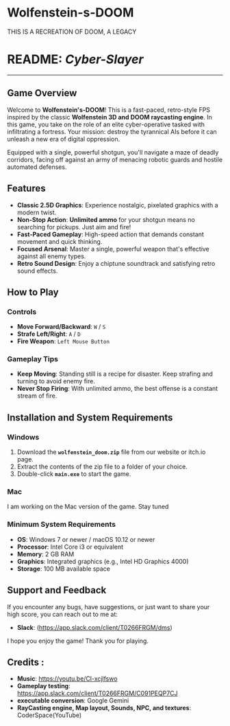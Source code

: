 # Wolfenstein-s-DOOM
THIS IS A RECREATION OF DOOM, A LEGACY
# README: *Cyber-Slayer*

-----

## Game Overview

Welcome to **Wolfenstein's-DOOM**\! This is a fast-paced, retro-style FPS inspired by the classic **Wolfenstein 3D and DOOM raycasting engine**. In this game, you take on the role of an elite cyber-operative tasked with infiltrating a fortress. Your mission: destroy the tyrannical AIs before it can unleash a new era of digital oppression.

Equipped with a single, powerful shotgun, you'll navigate a maze of deadly corridors, facing off against an army of menacing robotic guards and hostile automated defenses.

## Features

  * **Classic 2.5D Graphics**: Experience nostalgic, pixelated graphics with a modern twist.
  * **Non-Stop Action**: **Unlimited ammo** for your shotgun means no searching for pickups. Just aim and fire\!
  * **Fast-Paced Gameplay**: High-speed action that demands constant movement and quick thinking.
  * **Focused Arsenal**: Master a single, powerful weapon that's effective against all enemy types.
  * **Retro Sound Design**: Enjoy a chiptune soundtrack and satisfying retro sound effects.

## How to Play

### Controls

  * **Move Forward/Backward**: `W` / `S`
  * **Strafe Left/Right**: `A` / `D`
  * **Fire Weapon**: `Left Mouse Button`

### Gameplay Tips

  * **Keep Moving**: Standing still is a recipe for disaster. Keep strafing and turning to avoid enemy fire.
  * **Never Stop Firing**: With unlimited ammo, the best offense is a constant stream of fire.

## Installation and System Requirements

### Windows

1.  Download the **`wolfenstein_doom.zip`** file from our website or itch.io page.
2.  Extract the contents of the zip file to a folder of your choice.
3.  Double-click **`main.exe`** to start the game.

### Mac

I am working on the Mac version of the game. Stay tuned

### Minimum System Requirements

  * **OS**: Windows 7 or newer / macOS 10.12 or newer
  * **Processor**: Intel Core i3 or equivalent
  * **Memory**: 2 GB RAM
  * **Graphics**: Integrated graphics (e.g., Intel HD Graphics 4000)
  * **Storage**: 100 MB available space

## Support and Feedback

If you encounter any bugs, have suggestions, or just want to share your high score, you can reach out to me at:
  * **Slack**: (https://app.slack.com/client/T0266FRGM/dms)

I hope you enjoy the game\! Thank you for playing.

## Credits :
* **Music**: https://youtu.be/Cl-xcjlfswo
* **Gameplay testing**: https://app.slack.com/client/T0266FRGM/C091PEQP7CJ
* **executable conversion**: Google Gemini
* **RayCasting engine, Map layout, Sounds, NPC, and textures**: CoderSpace(YouTube)
